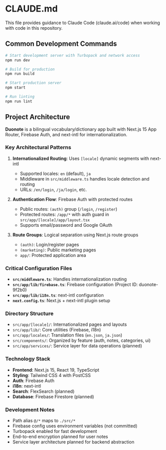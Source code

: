 # CLAUDE.md

This file provides guidance to Claude Code (claude.ai/code) when working with code in this repository.

## Common Development Commands

```bash
# Start development server with Turbopack and network access
npm run dev

# Build for production
npm run build

# Start production server
npm start

# Run linting
npm run lint
```

## Project Architecture

**Duonote** is a bilingual vocabulary/dictionary app built with Next.js 15 App Router, Firebase Auth, and next-intl for internationalization.

### Key Architectural Patterns

1. **Internationalized Routing**: Uses `[locale]` dynamic segments with next-intl
   - Supported locales: `en` (default), `ja`
   - Middleware in `src/middleware.ts` handles locale detection and routing
   - URLs: `/en/login`, `/ja/login`, etc.

2. **Authentication Flow**: Firebase Auth with protected routes
   - Public routes: `(auth)` group (`/login`, `/register`)
   - Protected routes: `/app/*` with auth guard in `src/app/[locale]/app/layout.tsx`
   - Supports email/password and Google OAuth

3. **Route Groups**: Logical separation using Next.js route groups
   - `(auth)`: Login/register pages
   - `(marketing)`: Public marketing pages
   - `app/`: Protected application area

### Critical Configuration Files

- **`src/middleware.ts`**: Handles internationalization routing
- **`src/app/lib/firebase.ts`**: Firebase configuration (Project ID: duonote-9f2b0)
- **`src/app/lib/i18n.ts`**: next-intl configuration
- **`next.config.ts`**: Next.js + next-intl plugin setup

### Directory Structure

- `src/app/[locale]/`: Internationalized pages and layouts
- `src/app/lib/`: Core utilities (Firebase, i18n)
- `src/app/locales/`: Translation files (`en.json`, `ja.json`)
- `src/components/`: Organized by feature (auth, notes, categories, ui)
- `src/app/services/`: Service layer for data operations (planned)

### Technology Stack

- **Frontend**: Next.js 15, React 19, TypeScript
- **Styling**: Tailwind CSS 4 with PostCSS
- **Auth**: Firebase Auth
- **i18n**: next-intl
- **Search**: FlexSearch (planned)
- **Database**: Firebase Firestore (planned)

### Development Notes

- Path alias `@/*` maps to `./src/*`
- Firebase config uses environment variables (not committed)
- Turbopack enabled for fast development
- End-to-end encryption planned for user notes
- Service layer architecture planned for backend abstraction